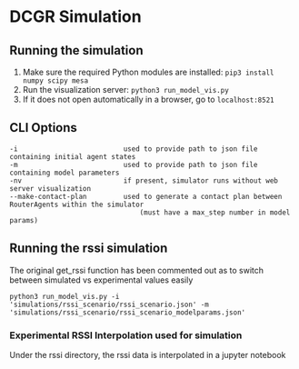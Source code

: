 # DCGR Simulation

## Running the simulation
1. Make sure the required Python modules are installed: `pip3 install numpy scipy mesa`
2. Run the visualization server: `python3 run_model_vis.py`
3. If it does not open automatically in a browser, go to `localhost:8521`

## CLI Options

```
-i                          used to provide path to json file containing initial agent states
-m                          used to provide path to json file containing model parameters
-nv                         if present, simulator runs without web server visualization
--make-contact-plan         used to generate a contact plan between RouterAgents within the simulator
                                (must have a max_step number in model params)
```

## Running the rssi simulation

The original get_rssi function has been commented out as to switch between simulated vs experimental values easily

```
python3 run_model_vis.py -i 'simulations/rssi_scenario/rssi_scenario.json' -m 'simulations/rssi_scenario/rssi_scenario_modelparams.json'

```

### Experimental RSSI Interpolation used for simulation 

Under the rssi directory, the rssi data is interpolated in a jupyter notebook

